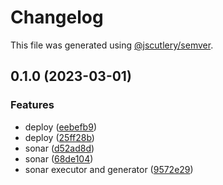 # Changelog

This file was generated using [@jscutlery/semver](https://github.com/jscutlery/semver).

## 0.1.0 (2023-03-01)


### Features

* deploy ([eebefb9](https://github.com/okode/nx-okode/commit/eebefb97df4eb116c803932594b9039e73583434))
* deploy ([25ff28b](https://github.com/okode/nx-okode/commit/25ff28b02b9b47798ce781db664df7cd37f672b5))
* sonar ([d52ad8d](https://github.com/okode/nx-okode/commit/d52ad8d12f0e9ee4958714860bff471d89958550))
* sonar ([68de104](https://github.com/okode/nx-okode/commit/68de104705d8cb257370aa62e57ec3b0e5fa208a))
* sonar executor and generator ([9572e29](https://github.com/okode/nx-okode/commit/9572e29ee05b3ee63dda1214fecc20a1b29cdb30))

